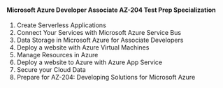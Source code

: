 #### Microsoft Azure Developer Associate AZ-204 Test Prep Specialization
1) Create Serverless Applications
2) Connect Your Services with Microsoft Azure Service Bus
3) Data Storage in Microsoft Azure for Associate Developers
4) Deploy a website with Azure Virtual Machines
5) Manage Resources in Azure
6) Deploy a website to Azure with Azure App Service
7) Secure your Cloud Data
8) Prepare for AZ-204: Developing Solutions for Microsoft Azure
